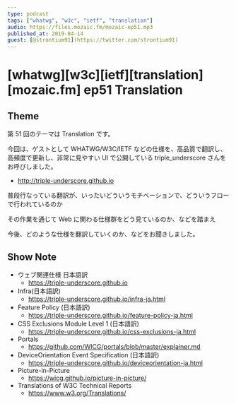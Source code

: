 ```yaml
---
type: podcast
tags: ["whatwg", "w3c", "ietf", "translation"]
audio: https://files.mozaic.fm/mozaic-ep51.mp3
published_at: 2019-04-14
guest: [@strontium91](https://twitter.com/strontium91)
---
```


# [whatwg][w3c][ietf][translation][mozaic.fm] ep51 Translation

## Theme

第 51 回のテーマは Translation です。

今回は、ゲストとして WHATWG/W3C/IETF などの仕様を、高品質で翻訳し、高頻度で更新し、非常に見やすい UI で公開している triple_underscore さんをお呼びしました。

- <http://triple-underscore.github.io>

普段行なっている翻訳が、いったいどういうモチベーションで、どういうフローで行われているのか

その作業を通じて Web に関わる仕様群をどう見ているのか、などを踏まえ

今後、どのような仕様を翻訳していくのか、などをお聞きしました。


## Show Note

- ウェブ関連仕様 日本語訳
  - <https://triple-underscore.github.io>
- Infra(日本語訳)
  - <https://triple-underscore.github.io/infra-ja.html>
- Feature Policy (日本語訳)
  - <https://triple-underscore.github.io/feature-policy-ja.html>
- CSS Exclusions Module Level 1 (日本語訳)
  - <https://triple-underscore.github.io/css-exclusions-ja.html>
- Portals
  - <https://github.com/WICG/portals/blob/master/explainer.md>
- DeviceOrientation Event Specification (日本語訳)
  - <https://triple-underscore.github.io/deviceorientation-ja.html>
- Picture-in-Picture
  - <https://wicg.github.io/picture-in-picture/>
- Translations of W3C Technical Reports
  - <https://www.w3.org/Translations/>

